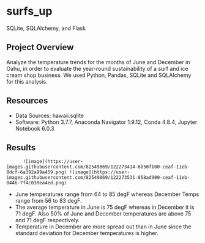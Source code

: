# surfs_up
SQLite, SQLAlchemy, and Flask

## Project Overview

Analyze the temperature trends for the months of June and December in Oahu, in order to evaluate the year-round sustainability of a surf and ice cream shop business.
We used Python, Pandas, SQLite and SQLAlchemy for this analysis.

## Resources

  -  Data Sources: hawaii.sqlite
  -  Software: Python 3.7.7, Anaconda Navigator 1.9.12, Conda 4.8.4, Jupyter Notebook 6.0.3

## Results

          ![image](https://user-images.githubusercontent.com/82549869/122273414-6b50fb00-ceaf-11eb-8dcf-6a392a99a459.png) ![image](https://user-images.githubusercontent.com/82549869/122273531-858ad900-ceaf-11eb-8446-7f4c038ea4ed.png)

  -   June temperatures range from 64 to 85 degF whereas December Temps range from 56 to 83 degF.
  -   The average temperature in June is 75 degF whereas in December it is 71 degF. Also 50% of June and December temperatures are above 75 and 71 degF respectively.
  -   Temperature in December are more spread out than in June since the standard deviation for December temperatures is higher.
